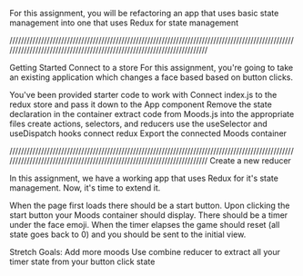 For this assignment, you will be refactoring an app that uses basic state management into one that uses Redux for state management

////////////////////////////////////////////////////////////////////////////////////////////////////////////////////////////////////////////////////////////////////////

Getting Started
Connect to a store
For this assignment, you're going to take an existing application which changes a face based based on button clicks.

You've been provided starter code to work with
Connect index.js to the redux store and pass it down to the App component
Remove the state declaration in the container
extract code from Moods.js into the appropriate files
create actions, selectors, and reducers
use the useSelector and useDispatch hooks connect redux
Export the connected Moods container

////////////////////////////////////////////////////////////////////////////////////////////////////////////////////////////////////////////////////////////////////////
Create a new reducer

In this assignment, we have a working app that uses Redux for it's state management. Now, it's time to extend it.

When the page first loads there should be a start button. Upon clicking the start button your Moods container should display. There should be a timer under the face emoji. When the timer elapses the game should reset (all state goes back to 0) and you should be sent to the initial view.

Stretch Goals:
Add more moods
Use combine reducer to extract all your timer state from your button click state